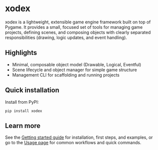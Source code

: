 # xodex

xodex is a lightweight, extensible game engine framework built on top of
Pygame. It provides a small, focused set of tools for managing game projects,
defining scenes, and composing objects with clearly separated responsibilities
(drawing, logic updates, and event handling).

## Highlights

- Minimal, composable object model (Drawable, Logical, Eventful)
- Scene lifecycle and object manager for simple game structure
- Management CLI for scaffolding and running projects

## Quick installation

Install from PyPI:

```
pip install xodex
```

## Learn more

See the [Getting started guide](./getting-started/index.md) for installation,
first steps, and examples, or go to the [Usage page](./usage.md) for common
workflows and quick commands.
